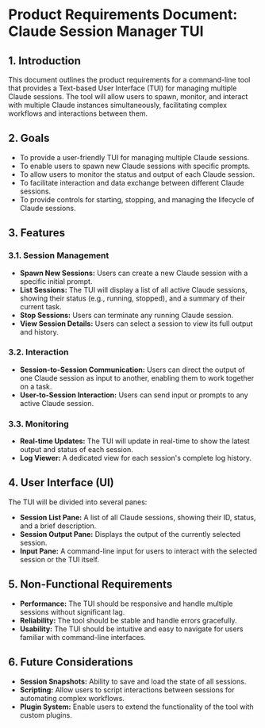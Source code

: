 # Product Requirements Document: Claude Session Manager TUI

## 1. Introduction

This document outlines the product requirements for a command-line tool that provides a Text-based User Interface (TUI) for managing multiple Claude sessions. The tool will allow users to spawn, monitor, and interact with multiple Claude instances simultaneously, facilitating complex workflows and interactions between them.

## 2. Goals

*   To provide a user-friendly TUI for managing multiple Claude sessions.
*   To enable users to spawn new Claude sessions with specific prompts.
*   To allow users to monitor the status and output of each Claude session.
*   To facilitate interaction and data exchange between different Claude sessions.
*   To provide controls for starting, stopping, and managing the lifecycle of Claude sessions.

## 3. Features

### 3.1. Session Management

*   **Spawn New Sessions:** Users can create a new Claude session with a specific initial prompt.
*   **List Sessions:** The TUI will display a list of all active Claude sessions, showing their status (e.g., running, stopped), and a summary of their current task.
*   **Stop Sessions:** Users can terminate any running Claude session.
*   **View Session Details:** Users can select a session to view its full output and history.

### 3.2. Interaction

*   **Session-to-Session Communication:** Users can direct the output of one Claude session as input to another, enabling them to work together on a task.
*   **User-to-Session Interaction:** Users can send input or prompts to any active Claude session.

### 3.3. Monitoring

*   **Real-time Updates:** The TUI will update in real-time to show the latest output and status of each session.
*   **Log Viewer:** A dedicated view for each session's complete log history.

## 4. User Interface (UI)

The TUI will be divided into several panes:

*   **Session List Pane:** A list of all Claude sessions, showing their ID, status, and a brief description.
*   **Session Output Pane:** Displays the output of the currently selected session.
*   **Input Pane:** A command-line input for users to interact with the selected session or the TUI itself.

## 5. Non-Functional Requirements

*   **Performance:** The TUI should be responsive and handle multiple sessions without significant lag.
*   **Reliability:** The tool should be stable and handle errors gracefully.
*   **Usability:** The TUI should be intuitive and easy to navigate for users familiar with command-line interfaces.

## 6. Future Considerations

*   **Session Snapshots:** Ability to save and load the state of all sessions.
*   **Scripting:** Allow users to script interactions between sessions for automating complex workflows.
*   **Plugin System:** Enable users to extend the functionality of the tool with custom plugins.
